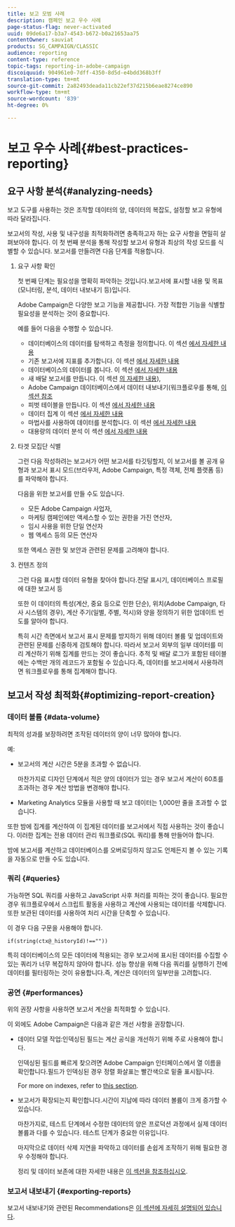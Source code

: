 ```yaml
---
title: 보고 모범 사례
description: 캠페인 보고 우수 사례
page-status-flag: never-activated
uuid: 09de6a17-b3a7-4543-b672-b0a21653aa75
contentOwner: sauviat
products: SG_CAMPAIGN/CLASSIC
audience: reporting
content-type: reference
topic-tags: reporting-in-adobe-campaign
discoiquuid: 904961e0-7dff-4350-8d5d-e4bdd368b3ff
translation-type: tm+mt
source-git-commit: 2a82493deada11cb22ef37d215b6eae8274ce890
workflow-type: tm+mt
source-wordcount: '839'
ht-degree: 0%

---
```



# 보고 우수 사례{#best-practices-reporting}

## 요구 사항 분석{#analyzing-needs}

보고 도구를 사용하는 것은 조작할 데이터의 양, 데이터의 복잡도, 설정할 보고 유형에 따라 달라집니다.

보고서의 작성, 사용 및 내구성을 최적화하려면 충족하고자 하는 요구 사항을 면밀히 살펴보아야 합니다. 이 첫 번째 분석을 통해 작성할 보고서 유형과 최상의 작성 모드를 식별할 수 있습니다. 보고서를 만들려면 다음 단계를 적용합니다.

1. 요구 사항 확인

   첫 번째 단계는 필요성을 명확히 파악하는 것입니다.보고서에 표시할 내용 및 목표(모니터링, 분석, 데이터 내보내기 등)입니다.

   Adobe Campaign은 다양한 보고 기능을 제공합니다. 가장 적합한 기능을 식별할 필요성을 분석하는 것이 중요합니다.

   예를 들어 다음을 수행할 수 있습니다.

   * 데이터베이스의 데이터를 탐색하고 측정을 정의합니다. 이 섹션 [에서 자세한 내용](../../reporting/using/about-cubes.md)
   * 기존 보고서에 지표를 추가합니다. 이 섹션 [에서 자세한 내용](../../reporting/using/about-reports-creation-in-campaign.md)
   * 데이터베이스의 데이터를 봅니다. 이 섹션 [에서 자세한 내용](../../reporting/using/about-descriptive-analysis.md)
   * 새 배달 보고서를 만듭니다. 이 섹션 [의 자세한 내용](../../reporting/using/about-reports-creation-in-campaign.md)),
   * Adobe Campaign 데이터베이스에서 데이터 내보내기(워크플로우를 통해, [이 섹션 참조](../../workflow/using/about-workflows.md)
   * 피벗 테이블을 만듭니다. 이 섹션 [에서 자세한 내용](../../reporting/using/creating-a-table.md#creating-a-breakdown-or-pivot-table)
   * 데이터 집계 이 섹션 [에서 자세한 내용](../../reporting/using/about-cubes.md)
   * 마법사를 사용하여 데이터를 분석합니다. 이 섹션 [에서 자세한 내용](../../reporting/using/about-descriptive-analysis.md)
   * 대용량의 데이터 분석 이 섹션 [에서 자세한 내용](../../reporting/using/about-reports-creation-in-campaign.md)

1. 타겟 모집단 식별

   그런 다음 작성하려는 보고서가 어떤 보고서를 타깃팅할지, 이 보고서를 볼 공개 유형과 보고서 표시 모드(브라우저, Adobe Campaign, 특정 객체, 전체 플랫폼 등)를 파악해야 합니다.

   다음을 위한 보고서를 만들 수도 있습니다.

   * 모든 Adobe Campaign 사업자,
   * 마케팅 캠페인에만 액세스할 수 있는 권한을 가진 연산자,
   * 임시 사용을 위한 단일 연산자
   * 웹 액세스 등의 모든 연산자

   또한 액세스 권한 및 보안과 관련된 문제를 고려해야 합니다.

1. 컨텐츠 정의

   그런 다음 표시할 데이터 유형을 찾아야 합니다.전달 표시기, 데이터베이스 프로필에 대한 보고서 등

   또한 이 데이터의 특성(계산, 중요 등으로 인한 단순), 위치(Adobe Campaign, 타사 시스템의 경우), 계산 주기(일별, 주별, 적시)와 양을 정의하기 위한 업데이트 빈도를 알아야 합니다.

   특히 시간 측면에서 보고서 표시 문제를 방지하기 위해 데이터 볼륨 및 업데이트와 관련된 문제를 신중하게 검토해야 합니다. 따라서 보고서 외부의 일부 데이터를 미리 계산하기 위해 집계를 만드는 것이 좋습니다. 추적 및 배달 로그가 포함된 테이블에는 수백만 개의 레코드가 포함될 수 있습니다.즉, 데이터를 보고서에서 사용하려면 워크플로우를 통해 집계해야 합니다.

## 보고서 작성 최적화{#optimizing-report-creation}

### 데이터 볼륨 {#data-volume}

최적의 성과를 보장하려면 조작된 데이터의 양이 너무 많아야 합니다.

예:

* 보고서의 계산 시간은 5분을 초과할 수 없습니다.

   마찬가지로 디자인 단계에서 적은 양의 데이터가 있는 경우 보고서 계산이 60초를 초과하는 경우 계산 방법을 변경해야 합니다.

* Marketing Analytics 모듈을 사용할 때 보고 데이터는 1,000만 줄을 초과할 수 없습니다.

또한 밤에 집계를 계산하여 이 집계된 데이터를 보고서에서 직접 사용하는 것이 좋습니다. 이러한 집계는 전용 데이터 관리 워크플로(SQL 쿼리)를 통해 만들어야 합니다.

밤에 보고서를 계산하고 데이터베이스를 오버로딩하지 않고도 언제든지 볼 수 있는 기록을 자동으로 만들 수도 있습니다.

### 쿼리 {#queries}

가능하면 SQL 쿼리를 사용하고 JavaScript 사후 처리를 피하는 것이 좋습니다. 필요한 경우 워크플로우에서 스크립트 활동을 사용하고 계산에 사용되는 데이터를 삭제합니다. 또한 보관된 데이터를 사용하여 처리 시간을 단축할 수 있습니다.

이 경우 다음 구문을 사용해야 합니다.

```
if(string(ctx@_historyId)!==""))
```

특히 데이터베이스의 모든 데이터에 적용되는 경우 보고서에 표시된 데이터를 수집할 수 있는 쿼리가 너무 복잡하지 않아야 합니다. 성능 향상을 위해 다음 쿼리를 실행하기 전에 데이터를 필터링하는 것이 유용합니다.즉, 계산은 데이터의 일부만을 고려합니다.

### 공연 {#performances}

위의 권장 사항을 사용하면 보고서 계산을 최적화할 수 있습니다.

이 외에도 Adobe Campaign은 다음과 같은 개선 사항을 권장합니다.

* 데이터 모델 작업:인덱싱된 필드는 계산 공식을 개선하기 위해 주로 사용해야 합니다.

   인덱싱된 필드를 빠르게 찾으려면 Adobe Campaign 인터페이스에서 열 이름을 확인합니다.필드가 인덱싱된 경우 정렬 화살표는 빨간색으로 밑줄 표시됩니다.

   For more on indexes, refer to [this section](../../configuration/using/data-model-best-practices.md#indexes).

* 보고서가 확장되는지 확인합니다.시간이 지남에 따라 데이터 볼륨이 크게 증가할 수 있습니다.

   마찬가지로, 테스트 단계에서 수정한 데이터의 양은 프로덕션 과정에서 실제 데이터 볼륨과 다를 수 있습니다. 테스트 단계가 중요한 이유입니다.

   마지막으로 데이터 삭제 지연을 파악하고 데이터를 손쉽게 조작하기 위해 필요한 경우 수정해야 합니다.

   정리 및 데이터 보존에 대한 자세한 내용은 [이 섹션을 참조하십시오](../../configuration/using/data-model-best-practices.md#data-retention).

### 보고서 내보내기 {#exporting-reports}

보고서 내보내기와 관련된 Recommendations은 [이 섹션에 자세히 설명되어 있습니다](../../reporting/using/actions-on-reports.md#exporting-a-report).
